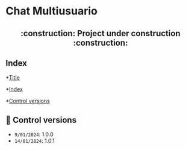 # Chat Multiusuario

<h2 align="center">
    :construction: Project under construction :construction:
</h2>

## Index

*[Title](#Title)

*[Index](#Index)

*[Control versions](#📜-control-versions)

## 📜 Control versions

- `9/01/2024`: 1.0.0
- `14/01/2024`: 1.0.1